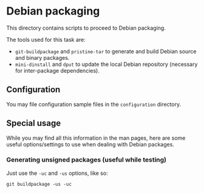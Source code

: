 Debian packaging
================

This directory contains scripts to proceed to Debian packaging.

The tools used for this task are:

* `git-buildpackage` and `pristine-tar` to generate and build Debian source and binary packages.
* `mini-dinstall` and `dput` to update the local Debian repository (necessary for inter-package dependencies).

Configuration
-------------

You may file configuration sample files in the `configuration` directory.

Special usage
-------------

While you may find all this information in the man pages, here are some useful options/settings to use when dealing with Debian packages.

### Generating unsigned packages (useful while testing)

Just use the `-uc` and `-us` options, like so:

    git buildpackage -us -uc
